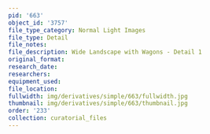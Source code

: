 ```yaml
---
pid: '663'
object_id: '3757'
file_type_category: Normal Light Images
file_type: Detail
file_notes:
file_description: Wide Landscape with Wagons - Detail 1
original_format:
research_date:
researchers:
equipment_used:
file_location:
fullwidth: img/derivatives/simple/663/fullwidth.jpg
thumbnail: img/derivatives/simple/663/thumbnail.jpg
order: '233'
collection: curatorial_files
---
```

